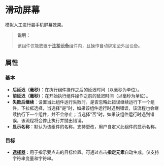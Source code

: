 # 滑动屏幕
模拟人工进行尝手机屏幕效果。
>**说明：**
>
> 该组件仅能放置于**连接设备**组件内，且操作自动绑定至外层设备。

## 属性

### 基本

- **后延迟（毫秒）**：在执行组件操作之后的延迟时间（以毫秒为单位）。
- **前延迟（毫秒）**：在开始执行组件操作之前的延迟时间（以毫秒为单位）。
- **失败后继续**：设置当此组件运行失败时，是否忽略此错误继续运行下一个组件。下拉框选择，当选择"是"时，如果该组件运行时遇到错误，该流程也会继续执行下一个组件，并不会停止；当选择"否"时，如果该组件运行时遇到错误，该流程将会停止执行并抛出错误。
- **显示名称**：默认为该组件的名称。支持更改，用户自定义此组件的显示名称。

### 目标

- **[选择器](../Appendix/Selector.md?_v=v2020.4)**：用于指示要点击的目标位置。可通过点击**指定元素**自动生成。仅支持字符串变量和字符串。
